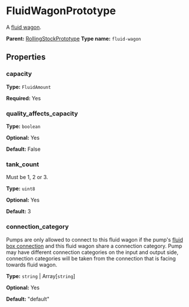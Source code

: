 # FluidWagonPrototype

A [fluid wagon](https://wiki.factorio.com/Fluid_wagon).

**Parent:** [RollingStockPrototype](RollingStockPrototype.md)
**Type name:** `fluid-wagon`

## Properties

### capacity

**Type:** `FluidAmount`

**Required:** Yes

### quality_affects_capacity

**Type:** `boolean`

**Optional:** Yes

**Default:** False

### tank_count

Must be 1, 2 or 3.

**Type:** `uint8`

**Optional:** Yes

**Default:** 3

### connection_category

Pumps are only allowed to connect to this fluid wagon if the pump's [fluid box connection](prototype:PipeConnectionDefinition) and this fluid wagon share a connection category. Pump may have different connection categories on the input and output side, connection categories will be taken from the connection that is facing towards fluid wagon.

**Type:** `string` | Array[`string`]

**Optional:** Yes

**Default:** "default"

